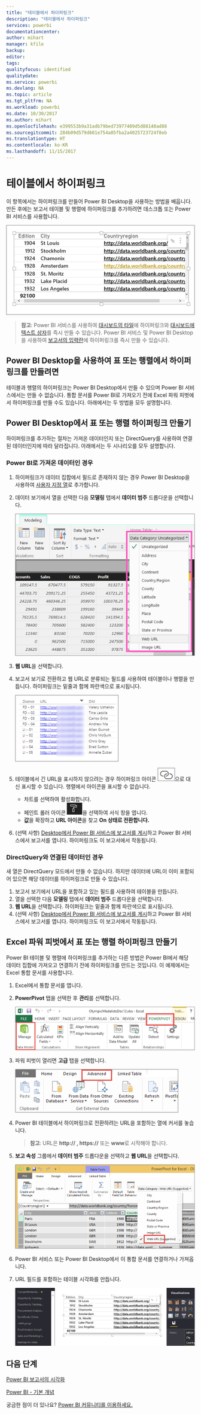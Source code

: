 ```yaml
---
title: "테이블에서 하이퍼링크"
description: "테이블에서 하이퍼링크"
services: powerbi
documentationcenter: 
author: mihart
manager: kfile
backup: 
editor: 
tags: 
qualityfocus: identified
qualitydate: 
ms.service: powerbi
ms.devlang: NA
ms.topic: article
ms.tgt_pltfrm: NA
ms.workload: powerbi
ms.date: 10/30/2017
ms.author: mihart
ms.openlocfilehash: e399553b9a31adb79bed73977409d5d88140ad88
ms.sourcegitcommit: 284b09d579d601e754a05fba2a4025723724f8eb
ms.translationtype: HT
ms.contentlocale: ko-KR
ms.lasthandoff: 11/15/2017
---
```

# <a name="hyperlinks-in-tables"></a>테이블에서 하이퍼링크
이 항목에서는 하이퍼링크를 만들어 Power BI Desktop을 사용하는 방법을 배웁니다. 만든 후에는 보고서 테이블 및 행렬에 하이퍼링크를 추가하려면 데스크톱 또는 Power BI 서비스를 사용합니다. 

![](media/power-bi-hyperlinks-in-tables/hyperlinkedtable.png)

> **참고**: Power BI 서비스를 사용하여 [대시보드의 타일](service-dashboard-edit-tile.md)에 하이퍼링크와 [대시보드에 텍스트 상자](service-dashboard-add-widget.md)를 즉시 만들 수 있습니다. Power BI 서비스 및 Power BI Desktop을 사용하여 [보고서의 입력란](service-add-hyperlink-to-text-box.md)에 하이퍼링크를 즉시 만들 수 있습니다.
> 
> 

## <a name="to-create-a-hyperlink-in-a-table-or-matrix-using-power-bi-desktop"></a>Power BI Desktop을 사용하여 표 또는 행렬에서 하이퍼링크를 만들려면
테이블과 행렬의 하이퍼링크는 Power BI Desktop에서 만들 수 있으며 Power BI 서비스에서는 만들 수 없습니다. 통합 문서를 Power BI로 가져오기 전에 Excel 파워 피벗에서 하이퍼링크를 만들 수도 있습니다. 아래에서는 두 방법을 모두 설명합니다.

## <a name="create-a-table-or-matrix-hyperlink-in-power-bi-desktop"></a>Power BI Desktop에서 표 또는 행렬 하이퍼링크 만들기
하이퍼링크를 추가하는 절차는 가져온 데이터인지 또는 DirectQuery를 사용하여 연결된 데이터인지에 따라 달라집니다. 아래에서는 두 시나리오를 모두 설명합니다.

### <a name="for-data-imported-into-power-bi"></a>Power BI로 가져온 데이터인 경우
1. 하이퍼링크가 데이터 집합에서 필드로 존재하지 않는 경우 Power BI Desktop을 사용하여 [사용자 지정 열](desktop-common-query-tasks.md)로 추가합니다.
2. 데이터 보기에서 열을 선택한 다음 **모델링** 탭에서 **데이터 범주** 드롭다운을 선택합니다.
   
    ![](media/power-bi-hyperlinks-in-tables/pbi_data_category.png)
3. **웹 URL**을 선택합니다.
4. 보고서 보기로 전환하고 웹 URL로 분류되는 필드를 사용하여 테이블이나 행렬을 만듭니다. 하이퍼링크는 밑줄과 함께 파란색으로 표시됩니다.
   
    ![](media/power-bi-hyperlinks-in-tables/power-bi-table-with-hyperlinks2.png)
5. 테이블에서 긴 URL을 표시하지 않으려는 경우 하이퍼링크 아이콘 ![](media/power-bi-hyperlinks-in-tables/power-bi-hyperlink-icon.png)으로 대신 표시할 수 있습니다. 행렬에서 아이콘을 표시할 수 없습니다.
   
   * 차트를 선택하여 활성화합니다.
   * 페인트 롤러 아이콘 ![](media/power-bi-hyperlinks-in-tables/power-bi-paintroller.png)을 선택하여 서식 창을 엽니다.
   * **값**을 확장하고 **URL 아이콘**을 찾고 **On 상태로 전환합니다.**
6. (선택 사항) [Desktop에서 Power BI 서비스에 보고서를 게시](guided-learning/publishingandsharing.yml#step-2)하고 Power BI 서비스에서 보고서를 엽니다. 하이퍼링크도 이 보고서에서 작동됩니다.

### <a name="for-data-connected-with-directquery"></a>DirectQuery와 연결된 데이터인 경우
새 열은 DirectQuery 모드에서 만들 수 없습니다.  하지만 데이터에 URL이 이미 포함되어 있으면 해당 데이터를 하이퍼링크로 만들 수 있습니다.

1. 보고서 보기에서 URL을 포함하고 있는 필드를 사용하여 테이블을 만듭니다.
2. 열을 선택한 다음 **모델링** 탭에서 **데이터 범주** 드롭다운을 선택합니다.
3. **웹 URL**을 선택합니다. 하이퍼링크는 밑줄과 함께 파란색으로 표시됩니다.
4. (선택 사항) [Desktop에서 Power BI 서비스에 보고서를 게시](guided-learning/publishingandsharing.yml#step-2)하고 Power BI 서비스에서 보고서를 엽니다. 하이퍼링크도 이 보고서에서 작동됩니다.

## <a name="create-a-table-or-matrix-hyperlink-in-excel-power-pivot"></a>Excel 파워 피벗에서 표 또는 행렬 하이퍼링크 만들기
Power BI 테이블 및 행렬에 하이퍼링크를 추가하는 다른 방법은 Power BI에서 해당 데이터 집합에 가져오고 연결하기 전에 하이퍼링크를 만드는 것입니다. 이 예제에서는 Excel 통합 문서를 사용합니다.

1. Excel에서 통합 문서를 엽니다.
2. **PowerPivot** 탭을 선택한 후 **관리**를 선택합니다.
   
   ![](media/power-bi-hyperlinks-in-tables/createhyperlinkinpowerpivot2.png)
3. 파워 피벗이 열리면 **고급** 탭을 선택합니다.
   
   ![](media/power-bi-hyperlinks-in-tables/createhyperlinkinpowerpivot3.png)
4. Power BI 테이블에서 하이퍼링크로 전환하려는 URL을 포함하는 열에 커서를 놓습니다.
   
   > **참고**: URL은 **http:// , https://** 또는 **www**로 시작해야 합니다.
   > 
   > 
5. **보고 속성** 그룹에서 **데이터 범주** 드롭다운을 선택하고 **웹 URL**을 선택합니다. 
   
   ![](media/power-bi-hyperlinks-in-tables/createhyperlinksnew.png)
6. Power BI 서비스 또는 Power BI Desktop에서 이 통합 문서를 연결하거나 가져옵니다.
7. URL 필드를 포함하는 테이블 시각화를 만듭니다.
   
   ![](media/power-bi-hyperlinks-in-tables/hyperlinksintables.gif)

## <a name="next-steps"></a>다음 단계
[Power BI 보고서의 시각화](power-bi-report-visualizations.md)

[Power BI - 기본 개념](service-basic-concepts.md)

궁금한 점이 더 있나요? [Power BI 커뮤니티를 이용하세요.](http://community.powerbi.com/)

